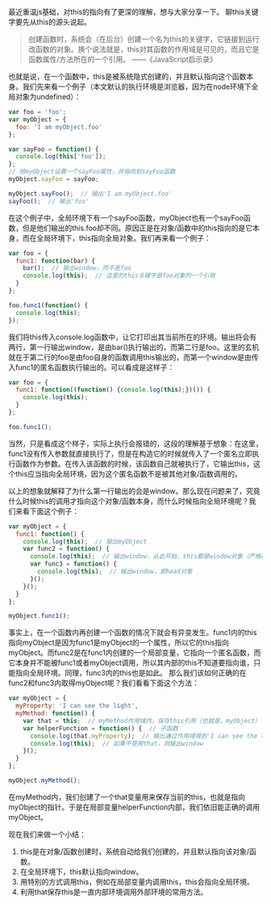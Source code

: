 最近重温js基础，对this的指向有了更深的理解，想与大家分享一下。
聊this关键字要先从this的源头说起。

> 创建函数时，系统会（在后台）创建一个名为this的关键字，它链接到运行改函数的对象。换个说法就是，this对其函数的作用域是可见的，而且它是函数属性/方法所在的一个引用。
> ——《JavaScript启示录》

也就是说，在一个函数中，this是被系统隐式创建的，并且默认指向这个函数本身。我们先来看一个例子（本文默认的执行环境是浏览器，因为在node环境下全局对象为undefined）：

```javascript
var foo = 'foo';
var myObject = {
  foo: 'I am myObject.foo'
};

var sayFoo = function() {
  console.log(this['foo']);
};
// 给myObject设置一个sayFoo属性，并指向到sayFoo函数
myObject.sayFoo = sayFoo;

myObject.sayFoo();  // 输出'I am myObject.foo'
sayFoo();  // 输出'foo'
```

在这个例子中，全局环境下有一个sayFoo函数，myObject也有一个sayFoo函数，但是他们输出的this.foo却不同。原因正是在对象/函数中的this指向的是它本身，而在全局环境下，this指向全局对象。我们再来看一个例子：

```javascript
var foo = {
  func1: function(bar) {
    bar();  // 输出window，而不是foo
    console.log(this);  // 这里的this关键字是foo对象的一个引用
  }
};

foo.func1(function() {
  console.log(this);
});
```

我们将this传入console.log函数中，让它打印出其当前所在的环境。输出将会有两行，第一行输出window，是由bar()执行输出的，而第二行是foo。这里的玄机就在于第二行的foo是由foo自身的函数调用this输出的，而第一个window是由传入func1的匿名函数执行输出的。可以看成是这样子：

```javascript
var foo = {
  func1: function((function() {console.log(this);})()) {
    console.log(this);
  }
};

foo.func1();
```

当然，只是看成这个样子，实际上执行会报错的，这段的理解基于想象：在这里，func1没有传入参数就直接执行了，但是在构造它的时候就传入了一个匿名立即执行函数作为参数。在传入该函数的时候，该函数自己就被执行了，它输出this，这个this应当指向全局环境，因为这个匿名函数不是被其他对象/函数调用的。

以上的想象就解释了为什么第一行输出的会是window。那么现在问题来了，究竟什么时候this的调用才指向这个对象/函数本身，而什么时候指向全局环境呢？我们来看下面这个例子：

```javascript
var myObject = {
  func1: function() {
    console.log(this);  // 输出myObject
    var func2 = function() {
      console.log(this);  // 输出window，从此开始，this都是window对象（严格模式下都是undefined）
      var func3 = function() {
        console.log(this);  // 输出window，即head对象
      }();
    }();
  }
};

myObject.func1();
```

事实上，在一个函数内再创建一个函数的情况下就会有异变发生。func1内的this指向myObject是因为func1是myObject的一个属性，所以它的this指向myObject。而func2是在func1内创建的一个局部变量，它指向一个匿名函数，而它本身并不能被func1或者myObject调用，所以其内部的this不知道要指向谁，只能指向全局环境。同理，func3内的this也是如此。
那么我们该如何正确的在func2和func3内取得myObject呢？我们看看下面这个方法：

```javascript
var myObject = {
  myProperty: 'I can see the light',
  myMethod: function() {
    var that = this;  // myMethod作用域内，保存this引用（也就是，myObject）
    var helperFunction = function() {  // 子函数
      console.log(that.myProperty);  // 输出通过作用域得到'I can see the light'，因为that = this
      console.log(this);  // 如果不使用that，则输出window
    }();
  }
};

myObject.myMethod();
```

在myMethod内，我们创建了一个that变量用来保存当前的this，也就是指向myObject的指针。于是在局部变量helperFunction内部，我们依旧能正确的调用myObject。

现在我们来做一个小结：
1. this是在对象/函数创建时，系统自动给我们创建的，并且默认指向该对象/函数。
1. 在全局环境下，this默认指向window。
1. 用特别的方式调用this，例如在局部变量内调用this，this会指向全局环境。
1. 利用that保存this是一直内部环境调用外部环境的常用方法。
